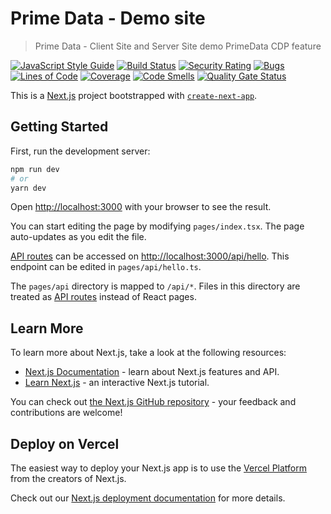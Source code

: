 # Prime Data - Demo site

> Prime Data - Client Site and Server Site demo PrimeData CDP feature

[![JavaScript Style Guide](https://img.shields.io/badge/code_style-standard-brightgreen.svg)](https://standardjs.com)
[![Build Status](https://img.shields.io/travis/unshiftio/url-parse/master.svg?style=flat-square)](https://travis-ci.org/unshiftio/url-parse)
[![Security Rating](https://sonar.primedata.ai/api/project_badges/measure?project=Prime-Demo-Site&metric=security_rating&token=4c36acb202f71ac8c34f548fa80e3c6334dc0ca0)](https://sonar.primedata.ai/dashboard?id=Prime-Demo-Site)
[![Bugs](https://sonar.primedata.ai/api/project_badges/measure?project=Prime-Demo-Site&metric=bugs&token=4c36acb202f71ac8c34f548fa80e3c6334dc0ca0)](https://sonar.primedata.ai/dashboard?id=Prime-Demo-Site)
[![Lines of Code](https://sonar.primedata.ai/api/project_badges/measure?project=Prime-Demo-Site&metric=ncloc&token=4c36acb202f71ac8c34f548fa80e3c6334dc0ca0)](https://sonar.primedata.ai/dashboard?id=Prime-Demo-Site)
[![Coverage](https://sonar.primedata.ai/api/project_badges/measure?project=Prime-Demo-Site&metric=coverage&token=4c36acb202f71ac8c34f548fa80e3c6334dc0ca0)](https://sonar.primedata.ai/dashboard?id=Prime-Demo-Site)
[![Code Smells](https://sonar.primedata.ai/api/project_badges/measure?project=Prime-Demo-Site&metric=code_smells&token=4c36acb202f71ac8c34f548fa80e3c6334dc0ca0)](https://sonar.primedata.ai/dashboard?id=Prime-Demo-Site)
[![Quality Gate Status](https://sonar.primedata.ai/api/project_badges/measure?project=Prime-Demo-Site&metric=alert_status&token=4c36acb202f71ac8c34f548fa80e3c6334dc0ca0)](https://sonar.primedata.ai/dashboard?id=Prime-Demo-Site)


This is a [Next.js](https://nextjs.org/) project bootstrapped with [`create-next-app`](https://github.com/vercel/next.js/tree/canary/packages/create-next-app).

## Getting Started

First, run the development server:

```bash
npm run dev
# or
yarn dev
```

Open [http://localhost:3000](http://localhost:3000) with your browser to see the result.

You can start editing the page by modifying `pages/index.tsx`. The page auto-updates as you edit the file.

[API routes](https://nextjs.org/docs/api-routes/introduction) can be accessed on [http://localhost:3000/api/hello](http://localhost:3000/api/hello). This endpoint can be edited in `pages/api/hello.ts`.

The `pages/api` directory is mapped to `/api/*`. Files in this directory are treated as [API routes](https://nextjs.org/docs/api-routes/introduction) instead of React pages.

## Learn More

To learn more about Next.js, take a look at the following resources:

- [Next.js Documentation](https://nextjs.org/docs) - learn about Next.js features and API.
- [Learn Next.js](https://nextjs.org/learn) - an interactive Next.js tutorial.

You can check out [the Next.js GitHub repository](https://github.com/vercel/next.js/) - your feedback and contributions are welcome!

## Deploy on Vercel

The easiest way to deploy your Next.js app is to use the [Vercel Platform](https://vercel.com/new?utm_medium=default-template&filter=next.js&utm_source=create-next-app&utm_campaign=create-next-app-readme) from the creators of Next.js.

Check out our [Next.js deployment documentation](https://nextjs.org/docs/deployment) for more details.